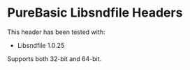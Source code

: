 # PureBasic Libsndfile Headers
This header has been tested with:
- Libsndfile 1.0.25

Supports both 32-bit and 64-bit.